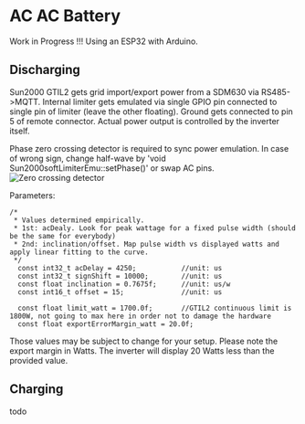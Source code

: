 # AC AC Battery

Work in Progress !!!
Using an ESP32 with Arduino.

## Discharging

Sun2000 GTIL2 gets grid import/export power from a SDM630 via RS485->MQTT. Internal limiter gets emulated via single GPIO pin connected to single pin of limiter (leave the other floating). Ground gets connected to pin 5 of remote connector. Actual power output is controlled by the inverter itself.

Phase zero crossing detector is required to sync power emulation. In case of wrong sign, change half-wave by 'void Sun2000softLimiterEmu::setPhase()' or swap AC pins.
![Zero crossing detector](http://url/to/zeroCrossing.png)

Parameters:
```
/*
 * Values determined empirically. 
 * 1st: acDealy. Look for peak wattage for a fixed pulse width (should be the same for everybody)
 * 2nd: inclination/offset. Map pulse width vs displayed watts and apply linear fitting to the curve.
 */
  const int32_t acDelay = 4250;           //unit: us
  const int32_t signShift = 10000;        //unit: us
  const float inclination = 0.7675f;      //unit: us/w
  const int16_t offset = 15;              //unit: us 
  
  const float limit_watt = 1700.0f;       //GTIL2 continuous limit is 1800W, not going to max here in order not to damage the hardware
  const float exportErrorMargin_watt = 20.0f;
```
Those values may be subject to change for your setup. Please note the export margin in Watts. The inverter will display 20 Watts less than the provided value.

## Charging
 
todo
